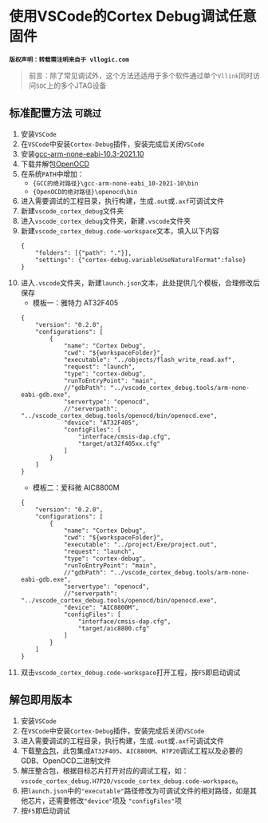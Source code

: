 # 使用VSCode的Cortex Debug调试任意固件

**`版权声明：转载需注明来自于 vllogic.com `**

> 前言：除了常见调试外，这个方法还适用于多个软件通过单个`Vllink`同时访问`SOC`上的多个JTAG设备

## 标准配置方法 `可跳过`
1. 安装`VSCode`
2. 在`VSCode`中安装`Cortex-Debug`插件，安装完成后关闭`VSCode`
3. 安装[gcc-arm-none-eabi-10.3-2021.10](https://developer.arm.com/downloads/-/gnu-rm)
4. 下载并解包[OpenOCD](https://github.com/vllogic/openocd_cmsis-dap_v2/releases/tag/20250629)
5. 在系统`PATH`中增加：
    * `{GCC的绝对路径}\gcc-arm-none-eabi_10-2021-10\bin`
    * `{OpenOCD的绝对路径}\openocd\bin`
6. 进入需要调试的工程目录，执行构建，生成`.out`或`.axf`可调试文件
7. 新建`vscode_cortex_debug`文件夹
8. 进入`vscode_cortex_debug`文件夹，新建`.vscode`文件夹
9. 新建`vscode_cortex_debug.code-workspace`文本，填入以下内容
    ```
    {
        "folders": [{"path": "."}],
        "settings": {"cortex-debug.variableUseNaturalFormat":false}
    }
    ```
10. 进入`.vscode`文件夹，新建`launch.json`文本，此处提供几个模板，合理修改后保存
    * 模板一：雅特力 AT32F405
    ```
    {
        "version": "0.2.0",
        "configurations": [
            {
                "name": "Cortex Debug",
                "cwd": "${workspaceFolder}",
                "executable": "../objects/flash_write_read.axf",
                "request": "launch",
                "type": "cortex-debug",
                "runToEntryPoint": "main",
                //"gdbPath": "../vscode_cortex_debug.tools/arm-none-eabi-gdb.exe",
                "servertype": "openocd",
                //"serverpath": "../vscode_cortex_debug.tools/openocd/bin/openocd.exe",
                "device": "AT32F405",
                "configFiles": [
                    "interface/cmsis-dap.cfg",
                    "target/at32f405xx.cfg"
                ]
            }
        ]
    }
    ```
    * 模板二：爱科微 AIC8800M
    ```
    {
        "version": "0.2.0",
        "configurations": [
            {
                "name": "Cortex Debug",
                "cwd": "${workspaceFolder}",
                "executable": "../project/Exe/project.out",
                "request": "launch",
                "type": "cortex-debug",
                "runToEntryPoint": "main",
                //"gdbPath": "../vscode_cortex_debug.tools/arm-none-eabi-gdb.exe",
                "servertype": "openocd",
                //"serverpath": "../vscode_cortex_debug.tools/openocd/bin/openocd.exe",
                "device": "AIC8800M",
                "configFiles": [
                    "interface/cmsis-dap.cfg",
                    "target/aic8800.cfg"
                ]
            }
        ]
    }
    ```
11. 双击`vscode_cortex_debug.code-workspace`打开工程，按`F5`即启动调试

## 解包即用版本
1. 安装`VSCode`
2. 在`VSCode`中安装`Cortex-Debug`插件，安装完成后关闭`VSCode`
3. 进入需要调试的工程目录，执行构建，生成`.out`或`.axf`可调试文件
4. 下载[整合包](../_static/tools/vscode_cortex_debug_example.zip)，此包集成`AT32F405`、`AIC8800M`、`H7P20`调试工程以及必要的GDB、OpenOCD二进制文件
5. 解压整合包，根据目标芯片打开对应的调试工程，如：`vscode_cortex_debug.H7P20/vscode_cortex_debug.code-workspace`。
6. 把`launch.json`中的`"executable"`路径修改为可调试文件的相对路径，如是其他芯片，还需要修改`"device"`项及
`"configFiles"`项
7. 按`F5`即启动调试
